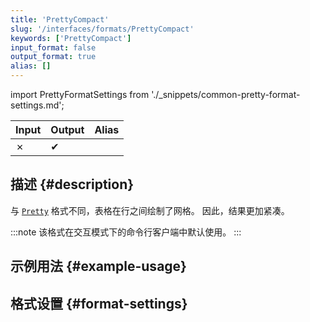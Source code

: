 ```yaml
---
title: 'PrettyCompact'
slug: '/interfaces/formats/PrettyCompact'
keywords: ['PrettyCompact']
input_format: false
output_format: true
alias: []
---
```


import PrettyFormatSettings from './_snippets/common-pretty-format-settings.md';

| Input | Output  | Alias |
|-------|---------|-------|
| ✗     | ✔       |       |

## 描述 {#description}

与 [`Pretty`](./Pretty.md) 格式不同，表格在行之间绘制了网格。 
因此，结果更加紧凑。

:::note
该格式在交互模式下的命令行客户端中默认使用。
:::

## 示例用法 {#example-usage}

## 格式设置 {#format-settings}

<PrettyFormatSettings />
